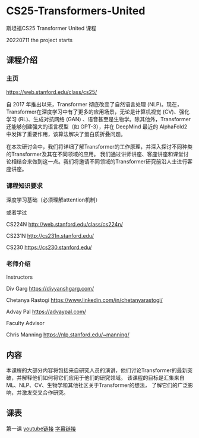 # CS25-Transformers-United

斯坦福CS25 Transformer United 课程

20220711 the project starts

## 课程介绍

### 主页

https://web.stanford.edu/class/cs25/

自 2017 年推出以来，Transformer 彻底改变了自然语言处理 (NLP)。现在，Transformer在深度学习中有了更多的应用场景，无论是计算机视觉 (CV)、强化学习 (RL)、生成对抗网络 (GAN)
、语音甚至是生物学。除其他外，Transformer 还能够创建强大的语言模型（如 GPT-3），并在 DeepMind 最近的 AlphaFold2 中发挥了重要作用，该算法解决了蛋白质折叠问题。

在本次研讨会中，我们将详细了解Transformer的工作原理，并深入探讨不同种类的Transformer及其在不同领域的应用。
我们通过讲师讲座、客座讲座和课堂讨论相结合来做到这一点。我们将邀请不同领域的Transformer研究前沿人士进行客座讲座。

### 课程知识要求

深度学习基础（必须理解attention机制）

或者学过

CS224N http://web.stanford.edu/class/cs224n/

CS231N http://cs231n.stanford.edu/

CS230 https://cs230.stanford.edu/

### 老师介绍

Instructors

Div Garg    https://divyanshgarg.com/

Chetanya Rastogi https://www.linkedin.com/in/chetanyarastogi/

Advay Pal https://advaypal.com/

Faculty Advisor

Chris Manning   https://nlp.stanford.edu/~manning/

## 内容

本课程的大部分内容将包括来自研究人员的演讲，他们讨论Transformer的最新突破，并解释他们如何将它们应用于他们的研究领域。 该课程的目标是汇集来自 ML、NLP、CV、生物学和其他社区关于Transformer的想法，
了解它们的广泛影响，并激发交叉合作研究。

## 课表

第一课
[youtube链接](https://www.youtube.com/watch?v=P127jhj-8-Y)
[字幕链接](https://github.com/wingwong0015/CS25-Transformers-United/blob/main/Videos/CS25_I_Stanford_Seminar_Transformers_United_DL_Models_that%20have_revolutionized_NLP_CV_%20RL.srt)



